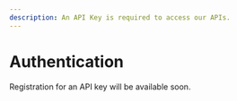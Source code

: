 ```yaml
---
description: An API Key is required to access our APIs.
---
```


# Authentication

Registration for an API key will be available soon.

